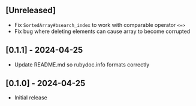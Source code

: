 ## [Unreleased]

- Fix `SortedArray#bsearch_index` to work with comparable operator `<=>`
- Fix bug where deleting elements can cause array to become corrupted

## [0.1.1] - 2024-04-25

- Update README.md so rubydoc.info formats correctly

## [0.1.0] - 2024-04-25

- Initial release
